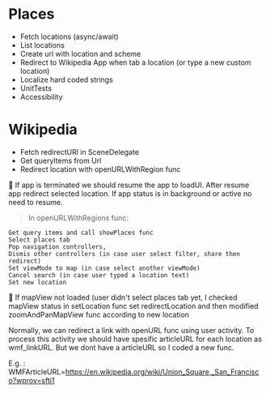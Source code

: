 # Places
- Fetch locations (async/await)
- List locations
- Create url with location and scheme 
- Redirect to Wikipedia App when tab a location (or type a new custom location)
- Localize hard coded strings
- UnitTests
- Accessibility

# Wikipedia
- Fetch redirectURl in SceneDelegate
- Get queryItems from Url
- Redirect location with openURLWithRegion func 

📌 If app is terminated we should resume the app to loadUI. After resume app redirect selected location. If app status is in background or active no need to resume. 

 > In openURLWithRegions func: 

```
Get query items and call showPlaces func 
Select places tab
Pop navigation controllers,
Dismis other controllers (in case user select filter, share then redirect)
Set viewMode to map (in case select another viewMode)
Cancel search (in case user typed a location text)
Set new location
```
📌 If mapView not loaded (user didn't select places tab yet, I checked mapView status in setLocation func set redirectLocation and then modified zoomAndPanMapView func according to new location

Normally, we can redirect a link with openURL func using user activity. To process this activity we should have spesific articleURL for each location as wmf_linkURL. But we dont have a articleURL so I coded a new func. 

E.g. : WMFArticleURL=https://en.wikipedia.org/wiki/Union_Square,_San_Francisco?wprov=sfti1
